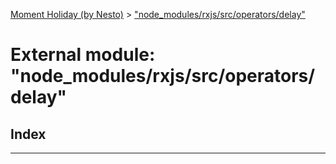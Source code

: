 [Moment Holiday (by Nesto)](../README.md) > ["node_modules/rxjs/src/operators/delay"](../modules/_node_modules_rxjs_src_operators_delay_.md)

# External module: "node_modules/rxjs/src/operators/delay"

## Index

---

